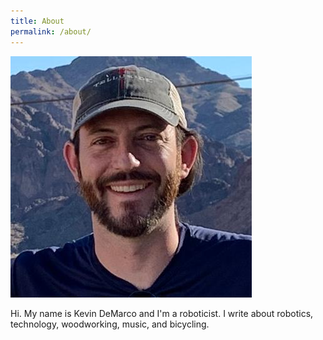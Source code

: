 ```yaml
---
title: About
permalink: /about/
---
```


![Kevin DeMarco](/assets/biking-face.jpg)

Hi. My name is Kevin DeMarco and I'm a roboticist. I write about robotics,
technology, woodworking, music, and bicycling.
